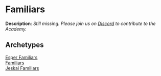 <!-- This page is automatically generated by Myr: do not update it manually. -->
<!-- Changes directly applied here will be lost. -->
<!-- If you plan to update this page, please update the template at https://github.com/Pauperformance/pauperformance-bot -->
<!-- Templates can be found under pauperformance-bot/resources/templates/ -->
# Familiars

**Description**: _Still missing. Please join us on [Discord](https://discord.gg/fYQbpjjkQ3) to contribute to the Academy._

## **Archetypes**

[Esper Familiars](../archetypes/Esper%20Familiars.html)  
[Familiars](../archetypes/Familiars.html)  
[Jeskai Familiars](../archetypes/Jeskai%20Familiars.html)  

